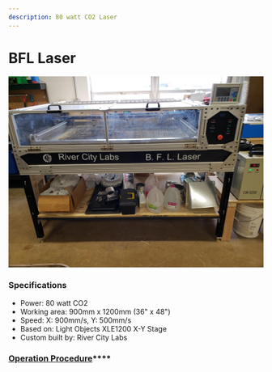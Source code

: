 ```yaml
---
description: 80 watt CO2 Laser
---
```


# BFL Laser

![](../.gitbook/assets/bfl-laser.jpg)

### Specifications

* Power: 80 watt CO2
* Working area: 900mm x 1200mm \(36" x 48"\)
* Speed: X: 900mm/s, Y: 500mm/s
* Based on: Light Objects XLE1200 X-Y Stage
* Custom built by: River City Labs

### [**Operation Procedure**](https://drive.google.com/file/d/1sn24B9tjyGytF6F1ekgO4wnorJ1aWT33/view?usp=sharing)\*\*\*\*

### 

